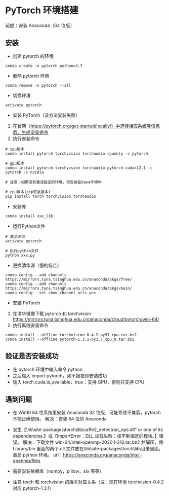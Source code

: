 # PyTorch 环境搭建

前提：安装 Anaconda（64 位版）

## 安装

- 创建 pytorch 的环境

```shell
conda create -n pytorch python=3.7
```

- 删除 pytorch 环境

```shell
conda remove -n pytorch --all
```

- 切换环境

```shell
activate pytorch
```

- 安装 PyTorch（该方法安装失败）

1. 在官网（https://pytorch.org/get-started/locally/）中选择相应系统等信息后，生成安装命令
2. 执行安装命令

```shell
# cpu版本
conda install pytorch torchvision torchaudio cpuonly -c pytorch

# gpu版本
conda install pytorch torchvision torchaudio pytorch-cuda=12.1 -c pytorch -c nvidia

# 注意：如果没有激活指定的环境，将安装在base环境中
```

```shell
# cpu版本(pip安装版本)
pip install torch torchvision torchaudio
```

- 安装库


```shell
conda install xxx_lib

```

- 运行Python文件

```shell
# 激活环境
activate pytorch

# 执行python文件
python xxx.py
```


- 更换清华源（慢的场合）
```shell
conda config --add channels https://mirrors.tuna.tsinghua.edu.cn/anaconda/pkgs/free/
conda config --add channels https://mirrors.tuna.tsinghua.edu.cn/anaconda/pkgs/main/
conda config --set show_channel_urls yes
```

- 安装 PyTorch

1. 在清华镜像下载 pytorch 和 torchvision
   https://mirrors.tuna.tsinghua.edu.cn/anaconda/cloud/pytorch/win-64/
2. 执行离线安装命令

```shell
conda install --offline torchvision-0.4.2-py37_cpu.tar.bz2
conda install --offline pytorch-1.3.1-py3.7_cpu_0.tar.bz2
```

## 验证是否安装成功

- 在 pytorch 环境中输入命令 python
- 之后输入 import pytorch，如不报错即安装成功
- 输入 torch.cuda.is_available，true：支持 GPU，否则只支持 CPU

## 遇到问题

- 在 Win10 64 位系统里安装 Anaconda 32 位版，可能导致不兼容，pytorch 不能正确使用。
  解决：安装 64 位的 Anaconda

- 发生【\lib\site-packages\torch\lib\caffe2_detectron_ops.dll” or one of its dependencies.】或【ImportError：DLL 加载失败：找不到指定的模块。】错误。
  解决：下载文件 win-64/intel-openmp-2020.1-216.tar.bz2 并解压，将 Library/bin 里面的两个.dll 文件放在\lib\site-packages\torch\lib\目录里面，重启 python 环境。
  url：https://anaconda.org/anaconda/intel-openmp/files

- 需要安装依赖库（numpy，pillow，six 等等）

* 注意 torch 和 torchvision 的版本对应关系（注：现在环境 torchvision-0.4.2 对应 pytorch-1.3.1）
